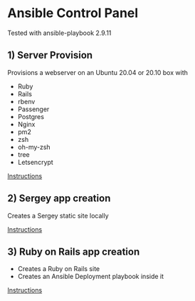 # Ansible Control Panel

Tested with ansible-playbook 2.9.11

## 1) Server Provision

Provisions a webserver on an Ubuntu 20.04 or 20.10 box with

- Ruby
- Rails
- rbenv
- Passenger
- Postgres
- Nginx
- pm2
- zsh
- oh-my-zsh
- tree
- Letsencrypt

[Instructions](docs/server.md)

## 2) Sergey app creation

Creates a Sergey static site locally

[Instructions](docs/sergey.md)

## 3) Ruby on Rails app creation

- Creates a Ruby on Rails site
- Creates an Ansible Deployment playbook inside it

[Instructions](docs/rails.md)
